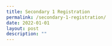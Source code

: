 ```yaml
---
title: Secondary 1 Registration
permalink: /secondary-1-registration/
date: 2022-01-01
layout: post
description: ""
---
```

